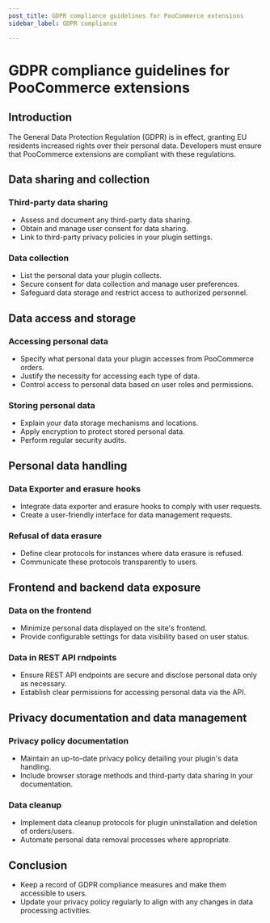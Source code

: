 ```yaml
---
post_title: GDPR compliance guidelines for PooCommerce extensions
sidebar_label: GDPR compliance

---
```


# GDPR compliance guidelines for PooCommerce extensions

## Introduction

The General Data Protection Regulation (GDPR) is in effect, granting EU residents increased rights over their personal data. Developers must ensure that PooCommerce extensions are compliant with these regulations.

## Data sharing and collection

### Third-party data sharing

- Assess and document any third-party data sharing.
- Obtain and manage user consent for data sharing.
- Link to third-party privacy policies in your plugin settings.

### Data collection

- List the personal data your plugin collects.
- Secure consent for data collection and manage user preferences.
- Safeguard data storage and restrict access to authorized personnel.

## Data access and storage

### Accessing personal data

- Specify what personal data your plugin accesses from PooCommerce orders.
- Justify the necessity for accessing each type of data.
- Control access to personal data based on user roles and permissions.

### Storing personal data

- Explain your data storage mechanisms and locations.
- Apply encryption to protect stored personal data.
- Perform regular security audits.

## Personal data handling

### Data Exporter and erasure hooks

- Integrate data exporter and erasure hooks to comply with user requests.
- Create a user-friendly interface for data management requests.

### Refusal of data erasure

- Define clear protocols for instances where data erasure is refused.
- Communicate these protocols transparently to users.

## Frontend and backend data exposure

### Data on the frontend

- Minimize personal data displayed on the site's frontend.
- Provide configurable settings for data visibility based on user status.

### Data in REST API rndpoints

- Ensure REST API endpoints are secure and disclose personal data only as necessary.
- Establish clear permissions for accessing personal data via the API.

## Privacy documentation and data management

### Privacy policy documentation

- Maintain an up-to-date privacy policy detailing your plugin's data handling.
- Include browser storage methods and third-party data sharing in your documentation.

### Data cleanup

- Implement data cleanup protocols for plugin uninstallation and deletion of orders/users.
- Automate personal data removal processes where appropriate.

## Conclusion

- Keep a record of GDPR compliance measures and make them accessible to users.
- Update your privacy policy regularly to align with any changes in data processing activities.
